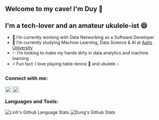 ## Welcome to my cave! I'm Duy 👋

## I'm a tech-lover and an amateur ukulele-ist 😄
- 🔭 I’m currently working with Data Networking as a Software Developer
- 🌱 I’m currently studying Machine Learning, Data Science & AI at [Aalto University][aalto]
- ✨ I’m looking to make my hands dirty in data analytics and machine learning
- ⚡ Fun fact: I love playing table-tennis 🏓 and ukulele 🎶

### Connect with me:

[<img align="left" alt="Khanhlinh | LinkedIn" width="22px" src="https://cdn.jsdelivr.net/npm/simple-icons@v3/icons/linkedin.svg" />][linkedin]
[<img align="left" alt="Khanhlinh | Porfolio" width="22px" src="https://cdn.jsdelivr.net/npm/simple-icons@v3/icons/github.svg" />][portfolio]

<br />

### Languages and Tools:
<img alt="Linh's Github Language Stats" src="https://github-readme-stats.vercel.app/api/top-langs/?username=khalinguy&layout=compact" />

<img alt="Dung's Github Stats" src="https://github-readme-stats.vercel.app/api?username=khalinguy&show_icons=true&hide_border=true&count_private=true" />
<br />


[aalto]: https://www.aalto.fi/en/study-options/masters-programme-in-computer-communication-and-information-sciences-machine-learning
[linkedin]: https://www.linkedin.com/in/khanh-linh-nguyen-veronica/
[portfolio]: https://khalinguy.github.io/


